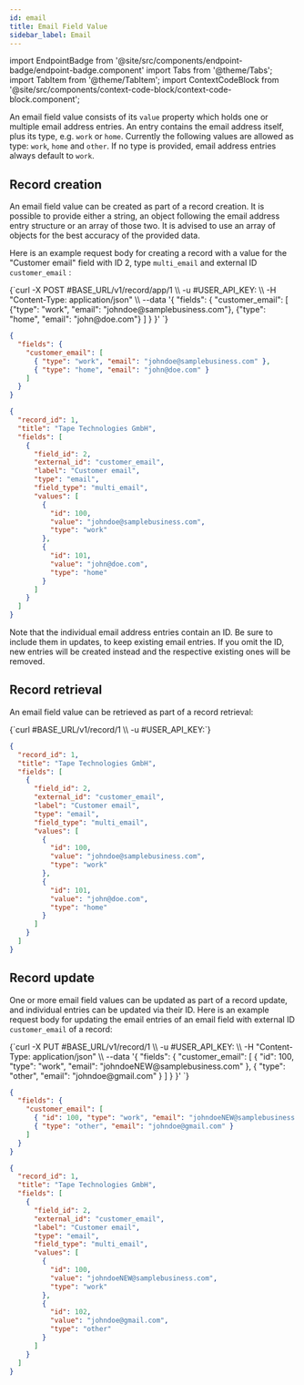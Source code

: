 ```yaml
---
id: email
title: Email Field Value
sidebar_label: Email
---
```


import EndpointBadge from '@site/src/components/endpoint-badge/endpoint-badge.component'
import Tabs from '@theme/Tabs';
import TabItem from '@theme/TabItem';
import ContextCodeBlock from '@site/src/components/context-code-block/context-code-block.component';

An email field value consists of its `value` property which holds one or multiple email address entries. An entry contains the email address itself, plus its type, e.g. `work` or `home`. Currently the following values are allowed as type: `work`, `home` and `other`. If no type is provided, email address entries always default to `work`.

## Record creation

<EndpointBadge method="POST" url="https://api.tapeapp.com/v1/record/app/{app_id}" />

An email field value can be created as part of a record creation. It is possible to provide either a string, an object following the email address entry structure or an array of those two. It is advised to use an array of objects for the best accuracy of the provided data.

Here is an example request body for creating a record with a value for the "Customer email" field with ID 2, type `multi_email` and external ID `customer_email` :

<Tabs defaultValue="curl">

<TabItem value="curl" label="cURL">
<ContextCodeBlock language="shell" title='➡️      Request'>
{`curl -X POST #BASE_URL/v1/record/app/1  \\
  -u #USER_API_KEY: \\
  -H "Content-Type: application/json" \\
  --data '{
    "fields": {
      "customer_email": 
        [
          {"type": "work", "email": "johndoe@samplebusiness.com"},
          {"type": "home", "email": "john@doe.com"}
        ]
    }
  }' 
`}
</ContextCodeBlock>
</TabItem>

<TabItem value="json" label="JSON">

```json title="➡️      Request">
{
  "fields": {
    "customer_email": [
      { "type": "work", "email": "johndoe@samplebusiness.com" },
      { "type": "home", "email": "john@doe.com" }
    ]
  }
}
```

</TabItem>
</Tabs>

```json title="⬅️      Response"
{
  "record_id": 1,
  "title": "Tape Technologies GmbH",
  "fields": [
    {
      "field_id": 2,
      "external_id": "customer_email",
      "label": "Customer email",
      "type": "email",
      "field_type": "multi_email",
      "values": [
        {
          "id": 100,
          "value": "johndoe@samplebusiness.com",
          "type": "work"
        },
        {
          "id": 101,
          "value": "john@doe.com",
          "type": "home"
        }
      ]
    }
  ]
}
```

Note that the individual email address entries contain an ID. Be sure to include them in updates, to keep existing email entries. If you omit the ID, new entries will be created instead and the respective existing ones will be removed.

## Record retrieval

<EndpointBadge method="GET" url="https://api.tapeapp.com/v1/record/{record_id}" />

An email field value can be retrieved as part of a record retrieval:

<ContextCodeBlock language="shell" title='➡️      Request'>
{`curl #BASE_URL/v1/record/1 \\
  -u #USER_API_KEY:`}
</ContextCodeBlock>

```json title='⬅️      Response'
{
  "record_id": 1,
  "title": "Tape Technologies GmbH",
  "fields": [
    {
      "field_id": 2,
      "external_id": "customer_email",
      "label": "Customer email",
      "type": "email",
      "field_type": "multi_email",
      "values": [
        {
          "id": 100,
          "value": "johndoe@samplebusiness.com",
          "type": "work"
        },
        {
          "id": 101,
          "value": "john@doe.com",
          "type": "home"
        }
      ]
    }
  ]
}
```

## Record update

<EndpointBadge method="PUT" url="https://api.tapeapp.com/v1/record/{record_id}" />

One or more email field values can be updated as part of a record update, and individual entries can be updated via their ID. Here is an example request body for updating the email entries of an email field with external ID `customer_email` of a record:

<Tabs defaultValue="curl">

<TabItem value="curl" label="cURL">
<ContextCodeBlock language="shell" title='➡️      Request'>
{`curl -X PUT #BASE_URL/v1/record/1  \\
  -u #USER_API_KEY: \\
  -H "Content-Type: application/json" \\
  --data '{
    "fields": {
      "customer_email": 
      [
        { "id": 100, "type": "work", "email": "johndoeNEW@samplebusiness.com" },
        { "type": "other", "email": "johndoe@gmail.com" }
      ]
    }
  }' 
`}
</ContextCodeBlock>
</TabItem>

<TabItem value="json" label="JSON">

```json title="➡️      Request">
{
  "fields": {
    "customer_email": [
      { "id": 100, "type": "work", "email": "johndoeNEW@samplebusiness.com" },
      { "type": "other", "email": "johndoe@gmail.com" }
    ]
  }
}
```

</TabItem>
</Tabs>

```json title='⬅️      Response'
{
  "record_id": 1,
  "title": "Tape Technologies GmbH",
  "fields": [
    {
      "field_id": 2,
      "external_id": "customer_email",
      "label": "Customer email",
      "type": "email",
      "field_type": "multi_email",
      "values": [
        {
          "id": 100,
          "value": "johndoeNEW@samplebusiness.com",
          "type": "work"
        },
        {
          "id": 102,
          "value": "johndoe@gmail.com",
          "type": "other"
        }
      ]
    }
  ]
}
```
